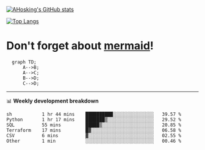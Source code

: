 [![AHosking's GitHub stats](https://github-readme-stats.vercel.app/api?username=ahosking&count_private=true&show_icons=true&theme=onedark&hide_rank=true&include_all_commits=true)](https://github.com/ahosking)

[![Top Langs](https://github-readme-stats.vercel.app/api/top-langs/?username=ahosking&layout=compact&theme=onedark)](https://github.com/ahosking)


# Don't forget about [mermaid](https://github.blog/2022-02-14-include-diagrams-markdown-files-mermaid/)!

```mermaid
  graph TD;
      A-->B;
      A-->C;
      B-->D;
      C-->D;
```
-------

📊 **Weekly development breakdown**

<!--START_SECTION:waka-->

```text
sh           1 hr 44 mins    ██████████░░░░░░░░░░░░░░░   39.57 %
Python       1 hr 17 mins    ███████▒░░░░░░░░░░░░░░░░░   29.52 %
SQL          55 mins         █████▒░░░░░░░░░░░░░░░░░░░   20.85 %
Terraform    17 mins         █▓░░░░░░░░░░░░░░░░░░░░░░░   06.58 %
CSV          6 mins          ▓░░░░░░░░░░░░░░░░░░░░░░░░   02.55 %
Other        1 min           ░░░░░░░░░░░░░░░░░░░░░░░░░   00.46 %
```

<!--END_SECTION:waka-->

